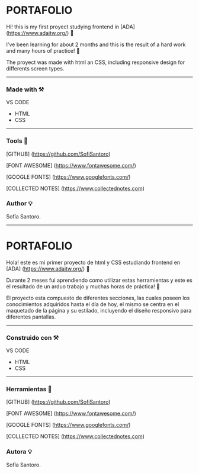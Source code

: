 # PORTAFOLIO
Hi! this is my first proyect studying frontend in [ADA] (https://www.adaitw.org/) 🚀

I've been learning for about 2 months and this is the result of a hard work and many hours of practice! 💪

The proyect was made with html an CSS, including responsive design for differents screen types.

---

### Made with ⚒

VS CODE

- HTML
- CSS

---

### Tools 🔧

[GITHUB] (https://github.com/SofiSantoro)

[FONT AWESOME] (https://www.fontawesome.com/)

[GOOGLE FONTS] (https://www.googlefonts.com/)

[COLLECTED NOTES] (https://www.collectednotes.com)

### Author 💡

Sofía Santoro.

---

# PORTAFOLIO
Hola! este es mi primer proyecto de html y CSS estudiando frontend en [ADA] (https://www.adaitw.org/) 🚀

Durante 2 meses fui aprendiendo como utilizar estas herramientas y este es el resultado de un arduo trabajo y muchas horas de práctica! 💪

El proyecto esta compuesto de diferentes secciones, las cuales poseen los conocimientos adquiridos hasta el día de hoy, el mismo se centra en el maquetado de la página y su estilado, incluyendo el diseño responsivo para diferentes pantallas.

---

### Construido con ⚒

VS CODE

- HTML
- CSS

---

### Herramientas 🔧

[GITHUB] (https://github.com/SofiSantoro)

[FONT AWESOME] (https://www.fontawesome.com/)

[GOOGLE FONTS] (https://www.googlefonts.com/)

[COLLECTED NOTES] (https://www.collectednotes.com)

### Autora 💡

Sofía Santoro.
